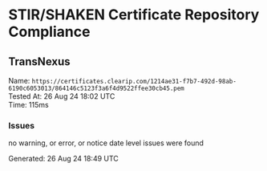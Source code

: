 # STIR/SHAKEN Certificate Repository Compliance

## TransNexus

Name: `https://certificates.clearip.com/1214ae31-f7b7-492d-98ab-6190c6053013/864146c5123f3a6f4d9522ffee30cb45.pem`\
Tested At: 26 Aug 24 18:02 UTC\
Time: 115ms

### Issues

no warning, or error, or notice date level issues were found

Generated: 26 Aug 24 18:49 UTC